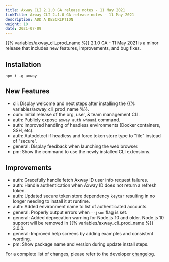 ```yaml
---
title: Axway CLI 2.1.0 GA release notes - 11 May 2021
linkTitle: Axway CLI 2.1.0 GA release notes - 11 May 2021
description: ADD A DESCRIPTION
weight: 10
date: 2021-07-09
---
```


{{% variables/axway_cli_prod_name %}} 2.1.0 GA - 11 May 2021 is a minor release that includes new features, improvements, and bug fixes.

## Installation

```
npm i -g axway
```

## New Features

* cli: Display welcome and next steps after installing the {{% variables/axway_cli_prod_name %}}.
* oum: Initial release of the org, user, & team management CLI.
* auth: Publicly expose `axway auth whoami` command.
* auth: Improved handling of headless environments (Docker containers, SSH, etc).
* auth: Autodetect if headless and force token store type to "file" instead of "secure".
* general: Display feedback when launching the web browser.
* pm: Show the command to use the newly installed CLI extensions.

## Improvements

* auth: Gracefully handle fetch Axway ID user info request failures.
* auth: Handle authentication when Axway ID does not return a refresh token.
* auth: Updated secure token store dependency `keytar` resulting in no longer needing to install it at runtime.
* auth: Added environment name to list of authenticated accounts.
* general: Properly output errors when `--json` flag is set.
* general: Added deprecation warning for Node.js 10 and older. Node.js 10 support will be removed in {{% variables/axway_cli_prod_name %}} 3.0.0.
* general: Improved help screens by adding examples and consistent wording.
* pm: Show package name and version during update install steps.

For a complete list of changes, please refer to the developer [changelog](https://github.com/appcelerator/amplify-tooling/blob/master/docs/Release%20Notes/Axway%20CLI%202.1.0.md).
